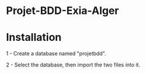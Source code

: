 # Projet-BDD-Exia-Alger


# Installation

1 - Create a database named "projetbdd".

2 - Select the database, then import the two files into it.
